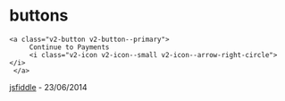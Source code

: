 # buttons
   
```
<a class="v2-button v2-button--primary">
     Continue to Payments
     <i class="v2-icon v2-icon--small v2-icon--arrow-right-circle"></i>
 </a>
```
    
[jsfiddle](http://jsfiddle.net/wgV8Q/3/) - 23/06/2014
